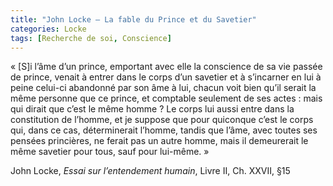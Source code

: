 ```yaml
---
title: "John Locke – La fable du Prince et du Savetier"
categories: Locke
tags: [Recherche de soi, Conscience]
---
```


« [S]i l’âme d’un prince, emportant avec elle la conscience de sa vie passée de prince, venait à entrer dans le corps d’un savetier et à s’incarner en lui à peine celui-ci abandonné par son âme à lui, chacun voit bien qu’il serait la même personne que ce prince, et comp­table seulement de ses actes : mais qui dirait que c’est le même homme ? Le corps lui aussi entre dans la constitution de l’homme, et je suppose que pour quiconque c’est le corps qui, dans ce cas, déterminerait l’homme, tandis que l’âme, avec toutes ses pensées princières, ne ferait pas un autre homme, mais il demeurerait le même savetier pour tous, sauf pour lui-même. »

John Locke, _Essai sur l’entendement humain_, Livre II, Ch. XXVII, §15